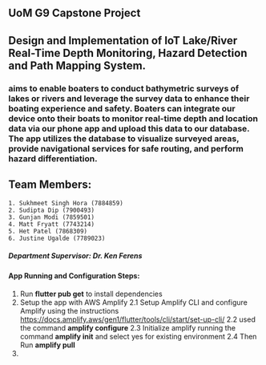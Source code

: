 ## UoM G9 Capstone Project

## Design and Implementation of IoT Lake/River Real-Time Depth Monitoring, Hazard Detection and Path Mapping System.

### aims to enable boaters to conduct bathymetric surveys of lakes or rivers and leverage the survey data to enhance their boating experience and safety. Boaters can integrate our device onto their boats to monitor real-time depth and location data via our phone app and upload this data to our database. The app utilizes the database to visualize surveyed areas, provide navigational services for safe routing, and perform hazard differentiation.

## Team Members:
    1. Sukhmeet Singh Hora (7884859) 
    2. Sudipta Dip (7900493) 
    3. Gunjan Modi (7859501) 
    4. Matt Fryatt (7743214) 
    5. Het Patel (7868309) 
    6. Justine Ugalde (7789023) 

##### Department Supervisor: Dr. Ken Ferens 

#### App Running and Configuration Steps: 
1. Run **flutter pub get** to install dependencies
2. Setup the app with AWS Amplify
    2.1 Setup Amplify CLI and configure Amplify using the instructions https://docs.amplify.aws/gen1/flutter/tools/cli/start/set-up-cli/
    2.2 used the command **amplify configure**
    2.3 Initialize amplify running the command **amplify init** and select yes for existing environment
    2.4 Then Run **amplify pull**
3. 
